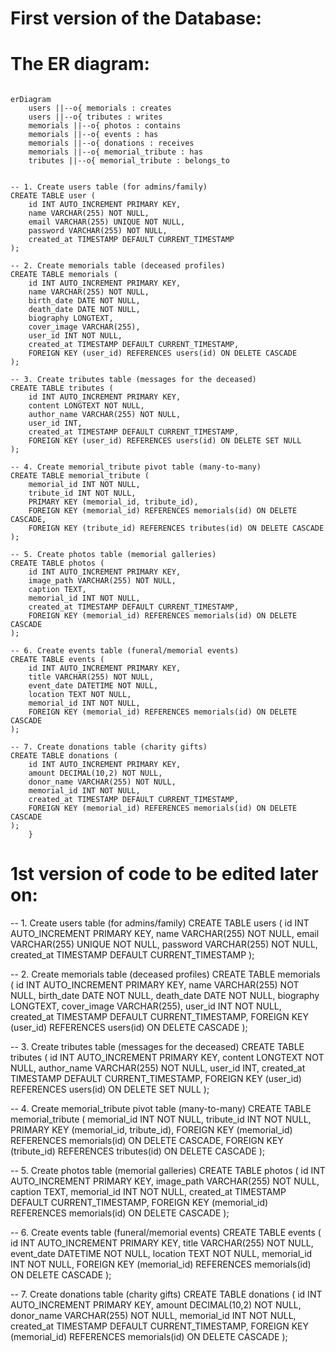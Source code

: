 # First version of the Database:

# The ER diagram:



```mermaid

erDiagram
    users ||--o{ memorials : creates
    users ||--o{ tributes : writes
    memorials ||--o{ photos : contains
    memorials ||--o{ events : has
    memorials ||--o{ donations : receives
    memorials ||--o{ memorial_tribute : has
    tributes ||--o{ memorial_tribute : belongs_to


-- 1. Create users table (for admins/family)
CREATE TABLE user (
    id INT AUTO_INCREMENT PRIMARY KEY,
    name VARCHAR(255) NOT NULL,
    email VARCHAR(255) UNIQUE NOT NULL,
    password VARCHAR(255) NOT NULL,
    created_at TIMESTAMP DEFAULT CURRENT_TIMESTAMP
);

-- 2. Create memorials table (deceased profiles)
CREATE TABLE memorials (
    id INT AUTO_INCREMENT PRIMARY KEY,
    name VARCHAR(255) NOT NULL,
    birth_date DATE NOT NULL,
    death_date DATE NOT NULL,
    biography LONGTEXT,
    cover_image VARCHAR(255),
    user_id INT NOT NULL,
    created_at TIMESTAMP DEFAULT CURRENT_TIMESTAMP,
    FOREIGN KEY (user_id) REFERENCES users(id) ON DELETE CASCADE
);

-- 3. Create tributes table (messages for the deceased)
CREATE TABLE tributes (
    id INT AUTO_INCREMENT PRIMARY KEY,
    content LONGTEXT NOT NULL,
    author_name VARCHAR(255) NOT NULL,
    user_id INT,
    created_at TIMESTAMP DEFAULT CURRENT_TIMESTAMP,
    FOREIGN KEY (user_id) REFERENCES users(id) ON DELETE SET NULL
);

-- 4. Create memorial_tribute pivot table (many-to-many)
CREATE TABLE memorial_tribute (
    memorial_id INT NOT NULL,
    tribute_id INT NOT NULL,
    PRIMARY KEY (memorial_id, tribute_id),
    FOREIGN KEY (memorial_id) REFERENCES memorials(id) ON DELETE CASCADE,
    FOREIGN KEY (tribute_id) REFERENCES tributes(id) ON DELETE CASCADE
);

-- 5. Create photos table (memorial galleries)
CREATE TABLE photos (
    id INT AUTO_INCREMENT PRIMARY KEY,
    image_path VARCHAR(255) NOT NULL,
    caption TEXT,
    memorial_id INT NOT NULL,
    created_at TIMESTAMP DEFAULT CURRENT_TIMESTAMP,
    FOREIGN KEY (memorial_id) REFERENCES memorials(id) ON DELETE CASCADE
);

-- 6. Create events table (funeral/memorial events)
CREATE TABLE events (
    id INT AUTO_INCREMENT PRIMARY KEY,
    title VARCHAR(255) NOT NULL,
    event_date DATETIME NOT NULL,
    location TEXT NOT NULL,
    memorial_id INT NOT NULL,
    FOREIGN KEY (memorial_id) REFERENCES memorials(id) ON DELETE CASCADE
);

-- 7. Create donations table (charity gifts)
CREATE TABLE donations (
    id INT AUTO_INCREMENT PRIMARY KEY,
    amount DECIMAL(10,2) NOT NULL,
    donor_name VARCHAR(255) NOT NULL,
    memorial_id INT NOT NULL,
    created_at TIMESTAMP DEFAULT CURRENT_TIMESTAMP,
    FOREIGN KEY (memorial_id) REFERENCES memorials(id) ON DELETE CASCADE
);
    }
```
# 1st version of code to be edited later on:

-- 1. Create users table (for admins/family)
CREATE TABLE users (
id INT AUTO_INCREMENT PRIMARY KEY,
name VARCHAR(255) NOT NULL,
email VARCHAR(255) UNIQUE NOT NULL,
password VARCHAR(255) NOT NULL,
created_at TIMESTAMP DEFAULT CURRENT_TIMESTAMP
);

-- 2. Create memorials table (deceased profiles)
CREATE TABLE memorials (
id INT AUTO_INCREMENT PRIMARY KEY,
name VARCHAR(255) NOT NULL,
birth_date DATE NOT NULL,
death_date DATE NOT NULL,
biography LONGTEXT,
cover_image VARCHAR(255),
user_id INT NOT NULL,
created_at TIMESTAMP DEFAULT CURRENT_TIMESTAMP,
FOREIGN KEY (user_id) REFERENCES users(id) ON DELETE CASCADE
);

-- 3. Create tributes table (messages for the deceased)
CREATE TABLE tributes (
id INT AUTO_INCREMENT PRIMARY KEY,
content LONGTEXT NOT NULL,
author_name VARCHAR(255) NOT NULL,
user_id INT,
created_at TIMESTAMP DEFAULT CURRENT_TIMESTAMP,
FOREIGN KEY (user_id) REFERENCES users(id) ON DELETE SET NULL
);

-- 4. Create memorial_tribute pivot table (many-to-many)
CREATE TABLE memorial_tribute (
memorial_id INT NOT NULL,
tribute_id INT NOT NULL,
PRIMARY KEY (memorial_id, tribute_id),
FOREIGN KEY (memorial_id) REFERENCES memorials(id) ON DELETE CASCADE,
FOREIGN KEY (tribute_id) REFERENCES tributes(id) ON DELETE CASCADE
);

-- 5. Create photos table (memorial galleries)
CREATE TABLE photos (
id INT AUTO_INCREMENT PRIMARY KEY,
image_path VARCHAR(255) NOT NULL,
caption TEXT,
memorial_id INT NOT NULL,
created_at TIMESTAMP DEFAULT CURRENT_TIMESTAMP,
FOREIGN KEY (memorial_id) REFERENCES memorials(id) ON DELETE CASCADE
);

-- 6. Create events table (funeral/memorial events)
CREATE TABLE events (
id INT AUTO_INCREMENT PRIMARY KEY,
title VARCHAR(255) NOT NULL,
event_date DATETIME NOT NULL,
location TEXT NOT NULL,
memorial_id INT NOT NULL,
FOREIGN KEY (memorial_id) REFERENCES memorials(id) ON DELETE CASCADE
);

-- 7. Create donations table (charity gifts)
CREATE TABLE donations (
id INT AUTO_INCREMENT PRIMARY KEY,
amount DECIMAL(10,2) NOT NULL,
donor_name VARCHAR(255) NOT NULL,
memorial_id INT NOT NULL,
created_at TIMESTAMP DEFAULT CURRENT_TIMESTAMP,
FOREIGN KEY (memorial_id) REFERENCES memorials(id) ON DELETE CASCADE
);